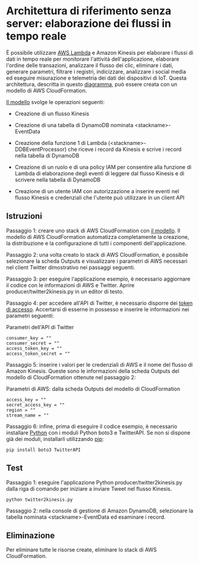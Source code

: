 
# Architettura di riferimento senza server: elaborazione dei flussi in tempo reale

È possibile utilizzare [AWS Lambda](http://aws.amazon.com/lambda/) e Amazon Kinesis per elaborare i flussi di dati in tempo reale per monitorare l'attività dell'applicazione, elaborare l'ordine delle transazioni, analizzare il flusso dei clic, eliminare i dati, generare parametri, filtrare i registri, indicizzare, analizzare i social media ed eseguire misurazione e telemetria dei dati dei dispositivi di IoT. Questa architettura, descritta in questo [diagramma](https://s3.amazonaws.com/awslambda-reference-architectures/stream-processing/lambda-refarch-streamprocessing.pdf), può essere creata con un modello di AWS CloudFormation.

[Il modello](https://s3.amazonaws.com/awslambda-reference-architectures/stream-processing/lambda_stream_processing.template)
svolge le operazioni seguenti:

-   Creazione di un flusso Kinesis

-   Creazione di una tabella di DynamoDB nominata &lt;stackname&gt;-EventData

-   Creazione della funzione 1 di Lambda (&lt;stackname&gt;-DDBEventProcessor)
    che riceve i record da Kinesis e scrive i record nella
    tabella di DynamoDB

-   Creazione di un ruolo e di una policy IAM per consentire alla funzione di Lambda di elaborazione degli eventi
    di leggere dal flusso Kinesis e di scrivere nella tabella di DynamoDB

-   Creazione di un utente IAM con autorizzazione a inserire eventi nel flusso Kinesis
    e credenziali che l'utente può utilizzare in un client API

## Istruzioni

Passaggio 1: creare uno stack di AWS CloudFormation con [il
modello](https://s3.amazonaws.com/awslambda-reference-architectures/stream-processing/lambda-refarch-stream-processing.template). Il modello di AWS CloudFormation automatizza completamente la creazione, la distribuzione e la configurazione di tutti i componenti dell'applicazione.

Passaggio 2: una volta creato lo stack di AWS CloudFormation, è possibile selezionare la scheda Outputs e visualizzare i parametri di AWS necessari nel client Twitter dimostrativo nei passaggi seguenti.

Passaggio 3: per eseguire l'applicazione esempio, è necessario aggiornare il codice con le informazioni di AWS e Twitter. Aprire producer/twitter2kinesis.py in un editor di testo.

Passaggio 4: per accedere all'API di Twitter, è necessario disporre dei [token di accesso](https://dev.twitter.com/oauth/overview/application-owner-access-tokens). Accertarsi di esserne in possesso e inserire le informazioni nei parametri seguenti:

Parametri dell'API di Twitter
```
consumer_key = ""
consumer_secret = ""
access_token_key = ""
access_token_secret = ""
```

Passaggio 5: inserire i valori per le credenziali di AWS e il nome del flusso di Amazon Kinesis. Queste sono le informazioni della scheda Outputs del modello di CloudFormation ottenute nel passaggio 2:

Parametri di AWS: dalla scheda Outputs del modello di CloudFormation
```
access_key = ""
secret_access_key = ""
region = ""
stream_name = ""
```

Passaggio 6: infine, prima di eseguire il codice esempio, è necessario installare [Python](https://www.python.org/) con i moduli Python boto3 e TwitterAPI. Se non si dispone già dei moduli, installarli utilizzando [pip](http://pip.readthedocs.org/en/stable/installing/):

```
pip install boto3 TwitterAPI
```

## Test

Passaggio 1: eseguire l'applicazione Python producer/twitter2kinesis.py dalla riga di comando per iniziare a inviare Tweet nel flusso Kinesis.

```
python twitter2kinesis.py
```

Passaggio 2: nella console di gestione di Amazon DynamoDB, selezionare la tabella nominata &lt;stackname&gt;-EventData ed esaminare i record.

## Eliminazione

Per eliminare tutte le risorse create, eliminare lo stack di AWS CloudFormation.
